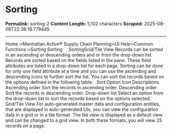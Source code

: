 # Sorting

**Permalink:** sorting-2
**Content Length:** 5,102 characters
**Scraped:** 2025-08-09T22:38:18.779445

---

Home &rsaquo;&rsaquo;Manhattan Active® Supply Chain Planning&rsaquo;&rsaquo;UI Help&rsaquo;&rsaquo;Common Functions ››Sorting Sorting &nbsp; &nbsp; SortingGrid/Tile View Records can be sorted in an ascending or descending orders and or from the drop-down list.&nbsp; Records are&nbsp;sorted based on the fields listed in the pane. These field attributes are listed in a drop-down list for each page. Sorting can be done for only one field attribute at a time and you can&nbsp;use the ascending and descending icons to further sort the list. You can sort the records based on the options defined in the following table: &nbsp; Sort Option Icon Descriptions Ascending order Sort the records in ascending order. Descending order Sort the records in descending order. Drop-down list Select an option from the drop-down list to sort the records based on the options selected. &nbsp; Grid/Tile View For auto-generated master data and configuration entities, that are displayed in auto-generated UIs, you can view the configuration data in a&nbsp;grid&nbsp;or in a tile format. The tile view&nbsp;is displayed as a default view and can be changed to a grid&nbsp;view.&nbsp;In both these formats, you will view 25 records on a page.&nbsp;